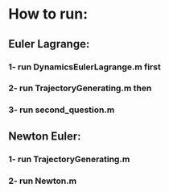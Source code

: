 # How to run:
## Euler Lagrange:
### 1- run DynamicsEulerLagrange.m first
### 2- run TrajectoryGenerating.m then
### 3- run second_question.m
## Newton Euler:
### 1- run  TrajectoryGenerating.m 
### 2- run Newton.m
